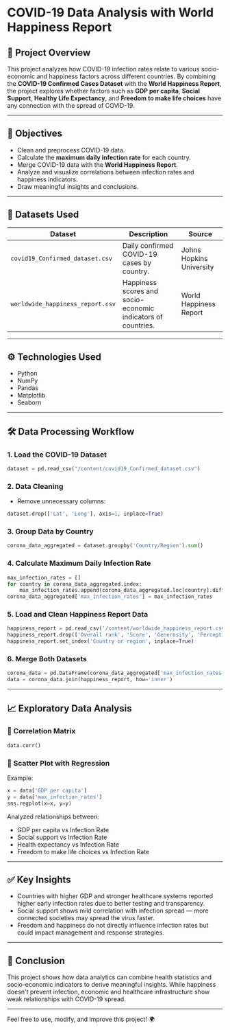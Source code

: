# COVID-19 Data Analysis with World Happiness Report

## 📌 Project Overview

This project analyzes how COVID-19 infection rates relate to various socio-economic and happiness factors across different countries. By combining the **COVID-19 Confirmed Cases Dataset** with the **World Happiness Report**, the project explores whether factors such as **GDP per capita**, **Social Support**, **Healthy Life Expectancy**, and **Freedom to make life choices** have any connection with the spread of COVID-19.

---

## 🎯 Objectives

- Clean and preprocess COVID-19 data.
- Calculate the **maximum daily infection rate** for each country.
- Merge COVID-19 data with the **World Happiness Report**.
- Analyze and visualize correlations between infection rates and happiness indicators.
- Draw meaningful insights and conclusions.

---

## 📂 Datasets Used

| Dataset | Description | Source |
|---------|-------------|--------|
| `covid19_Confirmed_dataset.csv` | Daily confirmed COVID-19 cases by country. | Johns Hopkins University |
| `worldwide_happiness_report.csv` | Happiness scores and socio-economic indicators of countries. | World Happiness Report |

---

## ⚙️ Technologies Used

- Python
- NumPy
- Pandas
- Matplotlib
- Seaborn

---

## 🛠️ Data Processing Workflow

### 1. Load the COVID-19 Dataset
```python
dataset = pd.read_csv("/content/covid19_Confirmed_dataset.csv")
```

### 2. Data Cleaning
- Remove unnecessary columns:
```python
dataset.drop(['Lat', 'Long'], axis=1, inplace=True)
```

### 3. Group Data by Country
```python
corona_data_aggregated = dataset.groupby('Country/Region').sum()
```

### 4. Calculate Maximum Daily Infection Rate
```python
max_infection_rates = []
for country in corona_data_aggregated.index:
    max_infection_rates.append(corona_data_aggregated.loc[country].diff().max())
corona_data_aggregated['max_infection_rates'] = max_infection_rates
```

### 5. Load and Clean Happiness Report Data
```python
happiness_report = pd.read_csv('/content/worldwide_happiness_report.csv')
happiness_report.drop(['Overall rank', 'Score', 'Generosity', 'Perceptions of corruption'], axis=1, inplace=True)
happiness_report.set_index('Country or region', inplace=True)
```

### 6. Merge Both Datasets
```python
corona_data = pd.DataFrame(corona_data_aggregated['max_infection_rates'])
data = corona_data.join(happiness_report, how='inner')
```

---

## 📈 Exploratory Data Analysis

### 🔹 Correlation Matrix
```python
data.corr()
```

### 🔹 Scatter Plot with Regression
Example:
```python
x = data['GDP per capita']
y = data['max_infection_rates']
sns.regplot(x=x, y=y)
```

Analyzed relationships between:
- GDP per capita vs Infection Rate  
- Social support vs Infection Rate  
- Health expectancy vs Infection Rate  
- Freedom to make life choices vs Infection Rate  

---

## ✅ Key Insights

- Countries with higher GDP and stronger healthcare systems reported higher early infection rates due to better testing and transparency.
- Social support shows mild correlation with infection spread — more connected societies may spread the virus faster.
- Freedom and happiness do not directly influence infection rates but could impact management and response strategies.

---

## 📌 Conclusion

This project shows how data analytics can combine health statistics and socio-economic indicators to derive meaningful insights. While happiness doesn't prevent infection, economic and healthcare infrastructure show weak relationships with COVID-19 spread.

---

Feel free to use, modify, and improve this project! 🌍
